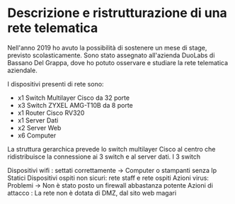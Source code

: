 # Descrizione e ristrutturazione di una rete telematica

Nell'anno 2019 ho avuto la possibilità di sostenere un mese di stage, previsto scolasticamente. 
Sono stato assegnato all'azienda DuoLabs di Bassano Del Grappa, dove ho potuto osservare e studiare la rete telematica aziendale.

I dispositivi presenti di rete sono:
- x1 Switch Multilayer Cisco da 32 porte
- x3 Switch ZYXEL AMG-T10B da 8 porte
- x1 Router Cisco RV320
- x1 Server Dati
- x2 Server Web
- x6 Computer

La struttura gerarchica prevede lo switch multilayer Cisco al centro che ridistribuisce la connessione ai 3 switch e al server dati.
I 3 switch 


Dispositivi wifi : settati correttamente -> Computer o stampanti senza Ip Statici
Dispositivi ospiti non sicuri: rete staff e rete ospiti
Azioni virus: Problemi -> Non è stato posto un firewall abbastanza potente
Azioni di attacco : La rete non è dotata di DMZ, dal sito web magari
<!--stackedit_data:
eyJoaXN0b3J5IjpbLTI4OTU5NjQ5MCwxMzEzODYzNjIzLC0xOD
g4NzE5OTIyLC0xOTUxMDk1NDUwLC0xNDE0ODQ3NzU2LDIwOTEy
MzAxMjksLTIwODg3NDY2MTJdfQ==
-->
